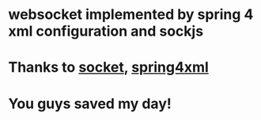 # websocket implemented by spring 4 xml configuration and sockjs
# Thanks to [socket](https://blog.csdn.net/u011991249/article/details/51472020), [spring4xml](http://websystique.com/springmvc/spring-4-mvc-helloworld-tutorial-full-example/)
# You guys saved my day!